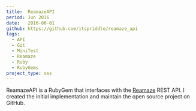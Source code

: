 ```yaml
---
title:  ReamazeAPI
period: Jun 2016
date:   2016-06-01
github: https://github.com/itspriddle/reamaze_api
tags:
  - API
  - Git
  - MiniTest
  - Reamaze
  - Ruby
  - RubyGems
project_type: oss
---
```


ReamazeAPI is a RubyGem that interfaces with the [Reamaze][] REST API. I
created the initial implementation and maintain the open source project on
GitHub.

[Reamaze]: https://www.reamaze.com/

